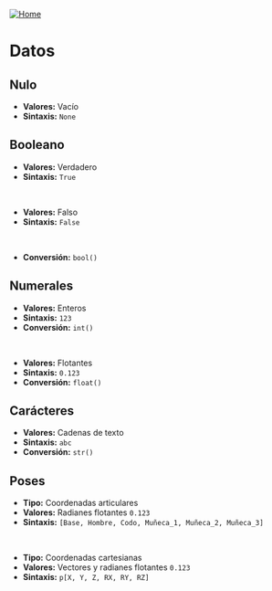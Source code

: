 [![Home](https://img.shields.io/badge/Volver_al_índice-black)](../urscript.md)

# Datos

## Nulo

- **Valores:** Vacío
- **Sintaxis:** ```None```

## Booleano

- **Valores:** Verdadero
- **Sintaxis:** ```True```

<br>

- **Valores:** Falso
- **Sintaxis:** ```False```

<br>

- **Conversión:** ```bool()```

## Numerales

- **Valores:** Enteros
- **Sintaxis:** ```123```
- **Conversión:** ```int()```

<br>

- **Valores:** Flotantes
- **Sintaxis:** ```0.123```
- **Conversión:** ```float()```

## Carácteres

- **Valores:** Cadenas de texto
- **Sintaxis:** ```abc```
- **Conversión:** ```str()```

## Poses

- **Tipo:** Coordenadas articulares
- **Valores:** Radianes flotantes ```0.123```
- **Sintaxis:** ```[Base, Hombre, Codo, Muñeca_1, Muñeca_2, Muñeca_3]```

<br>

- **Tipo:** Coordenadas cartesianas
- **Valores:** Vectores y radianes flotantes ```0.123```
- **Sintaxis:** ```p[X, Y, Z, RX, RY, RZ]```